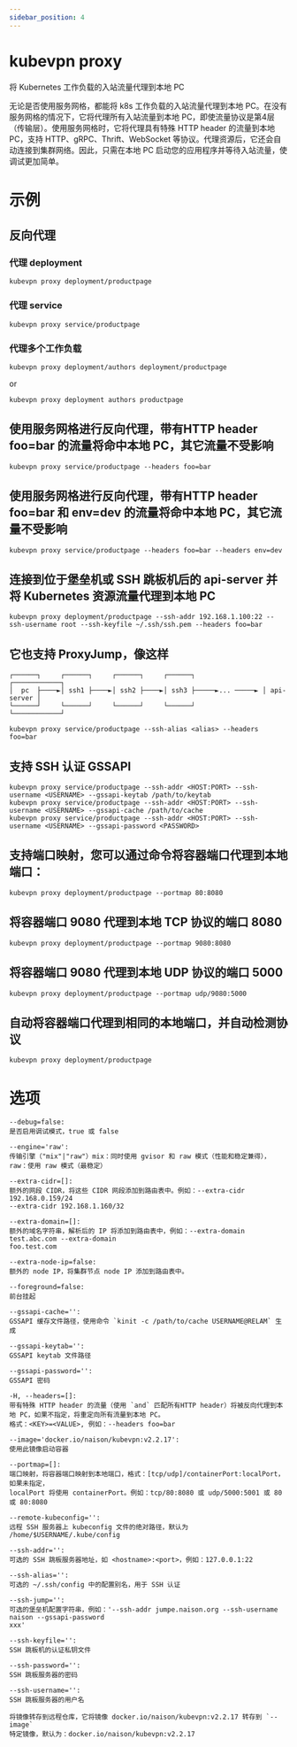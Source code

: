 ```yaml
---
sidebar_position: 4
---
```


# kubevpn proxy

将 Kubernetes 工作负载的入站流量代理到本地 PC

无论是否使用服务网格，都能将 k8s 工作负载的入站流量代理到本地 PC。在没有服务网格的情况下，它将代理所有入站流量到本地
PC，即使流量协议是第4层（传输层）。使用服务网格时，它将代理具有特殊 HTTP header 的流量到本地 PC，支持 HTTP、gRPC、Thrift、WebSocket
等协议。代理资源后，它还会自动连接到集群网络。因此，只需在本地 PC 启动您的应用程序并等待入站流量，使调试更加简单。

# 示例

## 反向代理

### 代理 deployment

```shell
kubevpn proxy deployment/productpage
```

### 代理 service

```shell
kubevpn proxy service/productpage
```

### 代理多个工作负载

```shell
kubevpn proxy deployment/authors deployment/productpage
```

or

```shell
kubevpn proxy deployment authors productpage
```

## 使用服务网格进行反向代理，带有HTTP header foo=bar 的流量将命中本地 PC，其它流量不受影响

```shell
kubevpn proxy service/productpage --headers foo=bar
```

## 使用服务网格进行反向代理，带有HTTP header foo=bar 和 env=dev 的流量将命中本地 PC，其它流量不受影响

```shell
kubevpn proxy service/productpage --headers foo=bar --headers env=dev
```

## 连接到位于堡垒机或 SSH 跳板机后的 api-server 并将 Kubernetes 资源流量代理到本地 PC

```shell
kubevpn proxy deployment/productpage --ssh-addr 192.168.1.100:22 --ssh-username root --ssh-keyfile ~/.ssh/ssh.pem --headers foo=bar
```

## 它也支持 ProxyJump，像这样

```text
┌──────┐     ┌──────┐     ┌──────┐     ┌──────┐                 ┌────────────┐
│  pc  ├────►│ ssh1 ├────►│ ssh2 ├────►│ ssh3 ├─────►... ─────► │ api-server │
└──────┘     └──────┘     └──────┘     └──────┘                 └────────────┘
```

```shell
kubevpn proxy service/productpage --ssh-alias <alias> --headers foo=bar
```

## 支持 SSH 认证 GSSAPI

```shell
kubevpn proxy service/productpage --ssh-addr <HOST:PORT> --ssh-username <USERNAME> --gssapi-keytab /path/to/keytab
kubevpn proxy service/productpage --ssh-addr <HOST:PORT> --ssh-username <USERNAME> --gssapi-cache /path/to/cache
kubevpn proxy service/productpage --ssh-addr <HOST:PORT> --ssh-username <USERNAME> --gssapi-password <PASSWORD>
```

## 支持端口映射，您可以通过命令将容器端口代理到本地端口：

```shell
kubevpn proxy deployment/productpage --portmap 80:8080
```

## 将容器端口 9080 代理到本地 TCP 协议的端口 8080

```shell
kubevpn proxy deployment/productpage --portmap 9080:8080
```

## 将容器端口 9080 代理到本地 UDP 协议的端口 5000

```shell
kubevpn proxy deployment/productpage --portmap udp/9080:5000
```

## 自动将容器端口代理到相同的本地端口，并自动检测协议

```shell
kubevpn proxy deployment/productpage
```

# 选项

```text
--debug=false:
是否启用调试模式，true 或 false

--engine='raw':
传输引擎（"mix"|"raw"）mix：同时使用 gvisor 和 raw 模式（性能和稳定兼得），raw：使用 raw 模式（最稳定）

--extra-cidr=[]:
额外的网段 CIDR，将这些 CIDR 网段添加到路由表中。例如：--extra-cidr 192.168.0.159/24
--extra-cidr 192.168.1.160/32

--extra-domain=[]:
额外的域名字符串，解析后的 IP 将添加到路由表中，例如：--extra-domain test.abc.com --extra-domain
foo.test.com

--extra-node-ip=false:
额外的 node IP，将集群节点 node IP 添加到路由表中。

--foreground=false:
前台挂起

--gssapi-cache='':
GSSAPI 缓存文件路径，使用命令 `kinit -c /path/to/cache USERNAME@RELAM` 生成

--gssapi-keytab='':
GSSAPI keytab 文件路径

--gssapi-password='':
GSSAPI 密码

-H, --headers=[]:
带有特殊 HTTP header 的流量（使用 `and` 匹配所有HTTP header）将被反向代理到本地 PC，如果不指定，将重定向所有流量到本地 PC。
格式：<KEY>=<VALUE>, 例如：--headers foo=bar

--image='docker.io/naison/kubevpn:v2.2.17':
使用此镜像启动容器

--portmap=[]:
端口映射，将容器端口映射到本地端口，格式：[tcp/udp]/containerPort:localPort，如果未指定，
localPort 将使用 containerPort。例如：tcp/80:8080 或 udp/5000:5001 或 80 或 80:8080

--remote-kubeconfig='':
远程 SSH 服务器上 kubeconfig 文件的绝对路径，默认为 /home/$USERNAME/.kube/config

--ssh-addr='':
可选的 SSH 跳板服务器地址，如 <hostname>:<port>，例如：127.0.0.1:22

--ssh-alias='':
可选的 ~/.ssh/config 中的配置别名，用于 SSH 认证

--ssh-jump='':
可选的堡垒机配置字符串，例如：'--ssh-addr jumpe.naison.org --ssh-username naison --gssapi-password
xxx'

--ssh-keyfile='':
SSH 跳板机的认证私钥文件

--ssh-password='':
SSH 跳板服务器的密码

--ssh-username='':
SSH 跳板服务器的用户名

将镜像转存到远程仓库，它将镜像 docker.io/naison/kubevpn:v2.2.17 转存到 `--image`
特定镜像，默认为：docker.io/naison/kubevpn:v2.2.17
```
